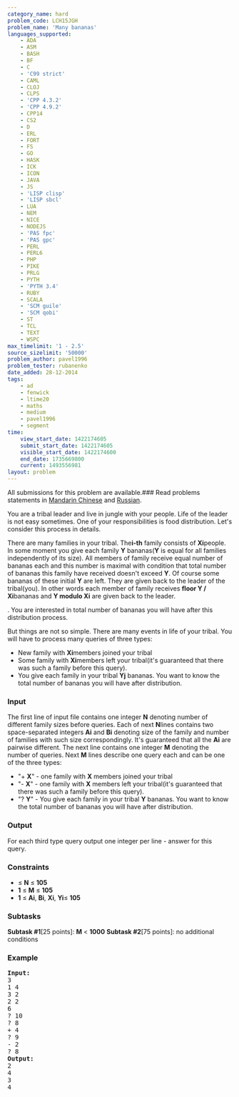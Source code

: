 ```yaml
---
category_name: hard
problem_code: LCH15JGH
problem_name: 'Many bananas'
languages_supported:
    - ADA
    - ASM
    - BASH
    - BF
    - C
    - 'C99 strict'
    - CAML
    - CLOJ
    - CLPS
    - 'CPP 4.3.2'
    - 'CPP 4.9.2'
    - CPP14
    - CS2
    - D
    - ERL
    - FORT
    - FS
    - GO
    - HASK
    - ICK
    - ICON
    - JAVA
    - JS
    - 'LISP clisp'
    - 'LISP sbcl'
    - LUA
    - NEM
    - NICE
    - NODEJS
    - 'PAS fpc'
    - 'PAS gpc'
    - PERL
    - PERL6
    - PHP
    - PIKE
    - PRLG
    - PYTH
    - 'PYTH 3.4'
    - RUBY
    - SCALA
    - 'SCM guile'
    - 'SCM qobi'
    - ST
    - TCL
    - TEXT
    - WSPC
max_timelimit: '1 - 2.5'
source_sizelimit: '50000'
problem_author: pavel1996
problem_tester: rubanenko
date_added: 28-12-2014
tags:
    - ad
    - fenwick
    - ltime20
    - maths
    - medium
    - pavel1996
    - segment
time:
    view_start_date: 1422174605
    submit_start_date: 1422174605
    visible_start_date: 1422174600
    end_date: 1735669800
    current: 1493556981
layout: problem
---
```

All submissions for this problem are available.###  Read problems statements in [Mandarin Chinese](http://www.codechef.com/download/translated/LTIME20/mandarin/LCH15JGH.pdf) and [Russian](http://www.codechef.com/download/translated/LTIME20/russian/LCH15JGH.pdf).

You are a tribal leader and live in jungle with your people. Life of the leader is not easy sometimes. One of your responsibilities is food distribution. Let's consider this process in details.

There are many families in your tribal. The**i-th** family consists of **Xi**people. In some moment you give each family **Y** bananas(**Y** is equal for all families independently of its size). All members of family receive equal number of bananas each and this number is maximal with condition that total number of bananas this family have received doesn't exceed **Y**. Of course some bananas of these initial **Y** are left. They are given back to the leader of the tribal(you). In other words each member of family receives **floor Y / Xi**bananas and  **Y modulo Xi** are given back to the leader.

. You are interested in total number of bananas you will have after this distribution process.

But things are not so simple. There are many events in life of your tribal. You will have to process many queries of three types:

- New family with **Xi**members joined your tribal
- Some family with **Xi**members left your tribal(it's guaranteed that there was such a family before this query).
- You give each family in your tribal **Yj** bananas. You want to know the total number of bananas you will have after distribution.

### Input

The first line of input file contains one integer **N** denoting number of different family sizes before queries. Each of next **N**lines contains two space-separated integers **Ai** and **Bi** denoting size of the family and number of families with such size correspondingly. It's guaranteed that all the **Ai** are pairwise different.
The next line contains one integer **M** denoting the number of queries. Next **M** lines describe one query each and can be one of the three types:

- "+ **X**" - one family with **X** members joined your tribal
- "- **X**" - one family with **X** members left your tribal(it's guaranteed that there was such a family before this query).
- "? **Y**" - You give each family in your tribal **Y** bananas. You want to know the total number of bananas you will have after distribution.

### Output

For each third type query output one integer per line - answer for this query.

### Constraints

- ≤ **N** ≤ **105**
- **1** ≤ **M** ≤ **105**
- **1** ≤ **Ai**, **Bi**, **Xi**, **Yi**≤ **105**

###  Subtasks 

**Subtask #1**\[25 points\]: **M** < **1000**
**Subtask #2**\[75 points\]: no additional conditions

### Example

<pre><b>Input:</b>
3
1 4
3 2
2 2
6
? 10
? 8
+ 4
? 9
- 2
? 8
<b>Output:</b>
2
4
3
4

</pre>